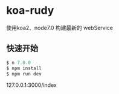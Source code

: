 # koa-rudy
使用koa2、node7.0 构建最新的 webService

## 快速开始

```js
$ n 7.0.0
$ npm install
$ npm run dev
```

127.0.0.1:3000/index

